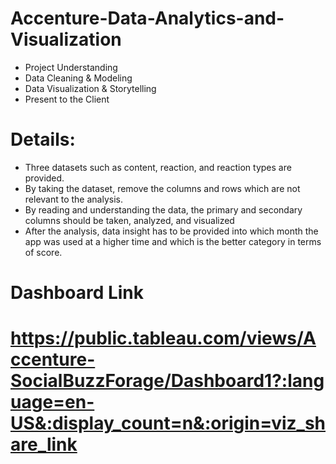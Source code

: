 # Accenture-Data-Analytics-and-Visualization

* Project Understanding
* Data Cleaning & Modeling
* Data Visualization & Storytelling
* Present to the Client
# Details:
* Three datasets such as content, reaction, and reaction types are provided.
* By taking the dataset, remove the columns and rows which are not relevant to the analysis.
* By reading and understanding the data, the primary and secondary columns should be taken, analyzed, and visualized
* After the analysis, data insight has to be provided into which month the app was used at a higher time and which is the better category in terms of score.

# Dashboard Link
# https://public.tableau.com/views/Accenture-SocialBuzzForage/Dashboard1?:language=en-US&:display_count=n&:origin=viz_share_link

